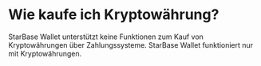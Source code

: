 # Wie kaufe ich Kryptowährung?

StarBase Wallet unterstützt keine Funktionen zum Kauf von Kryptowährungen über Zahlungssysteme. StarBase Wallet funktioniert nur mit Kryptowährungen. 
